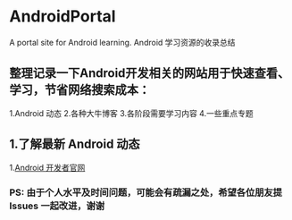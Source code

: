 # AndroidPortal
A portal site for Android learning. Android 学习资源的收录总结

## 整理记录一下Android开发相关的网站用于快速查看、学习，节省网络搜索成本：

1.Android 动态 
2.各种大牛博客
3.各阶段需要学习内容
4.一些重点专题

## 1.了解最新 Android 动态
 1.[Android 开发者官网](https://developer.android.com/develop/index.html)
 
### PS: 由于个人水平及时间问题，可能会有疏漏之处，希望各位朋友提 Issues 一起改进，谢谢
